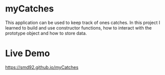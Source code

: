 # myCatches
This application can be used to keep track of ones catches. In this project I learned to build and use constructor functions, how to interact with the prototype object and how to store data.

# Live Demo
https://smd92.github.io/myCatches
